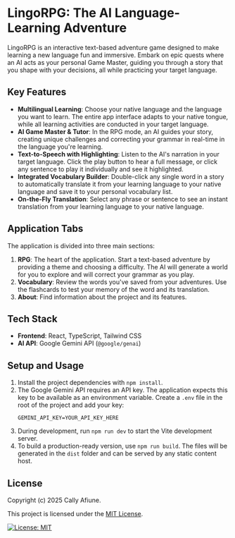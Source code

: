 # LingoRPG: The AI Language-Learning Adventure

LingoRPG is an interactive text-based adventure game designed to make learning a new language fun and immersive. Embark on epic quests where an AI acts as your personal Game Master, guiding you through a story that you shape with your decisions, all while practicing your target language.

## Key Features

- **Multilingual Learning**: Choose your native language and the language you want to learn. The entire app interface adapts to your native tongue, while all learning activities are conducted in your target language.
- **AI Game Master & Tutor**: In the RPG mode, an AI guides your story, creating unique challenges and correcting your grammar in real-time in the language you're learning.
- **Text-to-Speech with Highlighting**: Listen to the AI's narration in your target language. Click the play button to hear a full message, or click any sentence to play it individually and see it highlighted.
- **Integrated Vocabulary Builder**: Double-click any single word in a story to automatically translate it from your learning language to your native language and save it to your personal vocabulary list.
- **On-the-Fly Translation**: Select any phrase or sentence to see an instant translation from your learning language to your native language.

## Application Tabs

The application is divided into three main sections:

1.  **RPG**: The heart of the application. Start a text-based adventure by providing a theme and choosing a difficulty. The AI will generate a world for you to explore and will correct your grammar as you play.
2.  **Vocabulary**: Review the words you've saved from your adventures. Use the flashcards to test your memory of the word and its translation.
3.  **About**: Find information about the project and its features.

## Tech Stack

-   **Frontend**: React, TypeScript, Tailwind CSS
-   **AI API**: Google Gemini API (`@google/genai`)

## Setup and Usage

1.  Install the project dependencies with `npm install`.
2.  The Google Gemini API requires an API key. The application expects this key to be available as an environment variable. Create a `.env` file in the root of the project and add your key:
    ```
    GEMINI_API_KEY=YOUR_API_KEY_HERE
    ```
3.  During development, run `npm run dev` to start the Vite development server.
4.  To build a production-ready version, use `npm run build`. The files will be generated in the `dist` folder and can be served by any static content host.

## License

Copyright (c) 2025 Cally Afiune.

This project is licensed under the [MIT License](https://opensource.org/licenses/MIT).

[![License: MIT](https://img.shields.io/badge/License-MIT-yellow.svg)](https://opensource.org/licenses/MIT)

